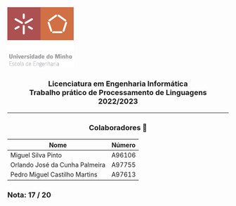 <img src='uminho.png' width="30%"/>

<h3 align="center">Licenciatura em Engenharia Informática <br> Trabalho prático de Processamento de Linguagens <br> 2022/2023 </h3>

---
<h3 align="center"> Colaboradores &#129309 </h2>

<div align="center">

| Nome                             | Número |
|----------------------------------|--------|
| Miguel Silva Pinto               | A96106 |
| Orlando José da Cunha Palmeira   | A97755 |
| Pedro Miguel Castilho Martins    | A97613 |

</div>

### Nota: 17 / 20
